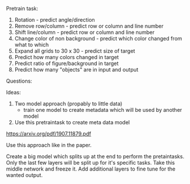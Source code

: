 Pretrain task:

1. Rotation - predict angle/direction
2. Remove row/column - predict row or column and line number
3. Shift line/column - predict row or column and line number
3. Change color of non background - predict which color changed from what to which
4. Expand all grids to 30 x 30 - predict size of target
5. Predict how many colors changed in target
6. Predict ratio of figure/background in target
7. Predict how many "objects" are in input and output

Questions:

Ideas:
1. Two model approach (propably to little data)
	- train one model to create metadata which will be used by another model
2. Use this pretraintask to create meta data model


https://arxiv.org/pdf/1907.11879.pdf

Use this approach like in the paper.

Create a big model which splits up at the end to perform the pretaintasks.
Only the last few layers will be split up for it's specific tasks.
Take this middle network and freeze it. Add additional layers to fine tune for the wanted output.

